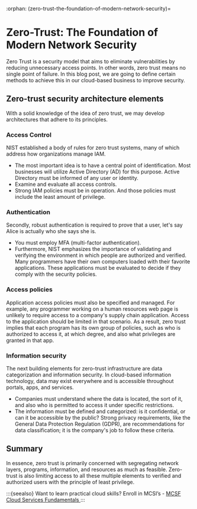 :orphan:
(zero-trust-the-foundation-of-modern-network-security)=
# Zero-Trust: The Foundation of Modern Network Security
 

Zero Trust is a security model that aims to eliminate vulnerabilities by reducing unnecessary access points. In other words, zero trust means no single point of failure. In this blog post, we are going to define certain methods to achieve this in our cloud-based business to improve security.

## Zero-trust security architecture elements

With a solid knowledge of the idea of zero trust, we may develop architectures that adhere to its principles.

### Access Control

NIST established a body of rules for zero trust systems, many of which address how organizations manage IAM.

- The most important idea is to have a central point of identification. Most businesses will utilize Active Directory (AD) for this purpose. Active Directory must be informed of any user or identity.
- Examine and evaluate all access controls.
- Strong IAM policies must be in operation. And those policies must include the least amount of privilege.

### Authentication

Secondly, robust authentication is required to prove that a user, let's say Alice is actually who she says she is.

- You must employ MFA (multi-factor authentication).
- Furthermore, NIST emphasizes the importance of validating and verifying the environment in which people are authorized and verified. Many programmers have their own computers loaded with their favorite applications. These applications must be evaluated to decide if they comply with the security policies.

### Access policies

Application access policies must also be specified and managed. For example, any programmer working on a human resources web page is unlikely to require access to a company's supply chain application. Access to the application should be limited in that scenario. As a result, zero trust implies that each program has its own group of policies, such as who is authorized to access it, at which degree, and also what privileges are granted in that app.

### Information security

The next building elements for zero-trust infrastructure are data categorization and information security. In cloud-based information technology, data may exist everywhere and is accessible throughout portals, apps, and services.

- Companies must understand where the data is located, the sort of it, and also who is permitted to access it under specific restrictions.
- The information must be defined and categorized: is it confidential, or can it be accessible by the public? Strong privacy requirements, like the General Data Protection Regulation (GDPR), are recommendations for data classification; it is the company's job to follow these criteria.

## Summary

In essence, zero trust is primarily concerned with segregating network layers, programs, information, and resources as much as feasible. Zero-trust is also limiting access to all these multiple elements to verified and authorized users with the principle of least privilege.

:::{seealso}
Want to learn practical cloud skills? Enroll in MCSI’s - [MCSF Cloud Services Fundamentals ](https://www.mosse-institute.com/certifications/mcsf-cloud-services-fundamentals.html)
:::